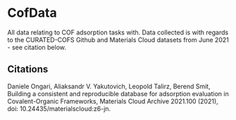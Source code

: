 # CofData


All data relating to COF adsorption tasks with. Data collected is with regards to the CURATED-COFS Github and Materials Cloud datasets from June 2021 - see citation below.



## Citations

Daniele Ongari, Aliaksandr V. Yakutovich, Leopold Talirz, Berend Smit, Building a consistent and reproducible database for adsorption evaluation in Covalent-Organic Frameworks, Materials Cloud Archive 2021.100 (2021), doi: 10.24435/materialscloud:z6-jn. 

